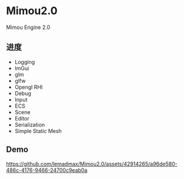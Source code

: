 # Mimou2.0
Mimou Engine 2.0
## 进度
* Logging
* ImGui
* glm
* glfw
* Opengl RHI
* Debug
* Input
* ECS
* Scene
* Editor
* Serialization
* Simple Static Mesh

## Demo
https://github.com/lemadmax/Mimou2.0/assets/42914265/a96de580-486c-4176-9466-24700c9eab0a

